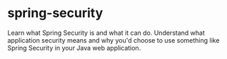 # spring-security
Learn what Spring Security is and what it can do. Understand what application security means and why you'd choose to use something like Spring Security in your Java web application.
